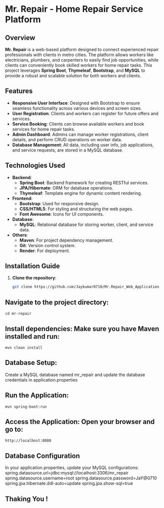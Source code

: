 # Mr. Repair - Home Repair Service Platform

## Overview
**Mr. Repair** is a web-based platform designed to connect experienced repair professionals with clients in metro cities. The platform allows workers like electricians, plumbers, and carpenters to easily find job opportunities, while clients can conveniently book skilled workers for home repair tasks. This project leverages **Spring Boot**, **Thymeleaf**, **Bootstrap**, and **MySQL** to provide a robust and scalable solution for both workers and clients.

## Features
- **Responsive User Interface**: Designed with Bootstrap to ensure seamless functionality across various devices and screen sizes.
- **User Registration**: Clients and workers can register for future offers and services.
- **Service Booking**: Clients can browse available workers and book services for home repair tasks.
- **Admin Dashboard**: Admins can manage worker registrations, client details, and perform CRUD operations on worker data.
- **Database Management**: All data, including user info, job applications, and service requests, are stored in a MySQL database.

## Technologies Used
- **Backend**: 
  - **Spring Boot**: Backend framework for creating RESTful services.
   - **JPA/Hibernate**: ORM for database operations.
  - **Thymeleaf**: Template engine for dynamic content rendering.
- **Frontend**:
  - **Bootstrap**: Used for responsive design.
  - **CSS/HTML5**: For styling and structuring the web pages.
  - **Font Awesome**: Icons for UI components.
- **Database**:
  - **MySQL**: Relational database for storing worker, client, and service data.
- **Others**:
  - **Maven**: For project dependency management.
  - **Git**: Version control system.
  - **Render**: For deployment.

## Installation Guide

1. **Clone the repository**:
   ```bash
   git clone https://github.com/Jaykumar0710/Mr.Repair_Web_Application.git

## Navigate to the project directory:
    cd mr-repair

## Install dependencies: Make sure you have Maven installed and run:
    mvn clean install

## Database Setup: 
Create a MySQL database named mr_repair and update the database credentials in application.properties

## Run the Application:
    mvn spring-boot:run
    
## Access the Application: Open your browser and go to:
    http://localhost:8080

## Database Configuration
In your application.properties, update your MySQL configurations:
spring.datasource.url=jdbc:mysql://localhost:3306/mr_repair
spring.datasource.username=root
spring.datasource.password=JaY@0710
spring.jpa.hibernate.ddl-auto=update
spring.jpa.show-sql=true


## Thaking You !

